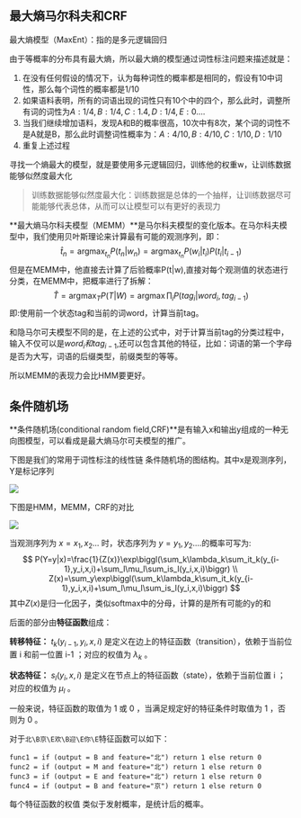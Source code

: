 ## 最大熵马尔科夫和CRF



最大熵模型（MaxEnt）：指的是多元逻辑回归

由于等概率的分布具有最大熵，所以最大熵的模型通过词性标注问题来描述就是：

1. 在没有任何假设的情况下，认为每种词性的概率都是相同的，假设有10中词性，那么每个词性的概率都是1/10
2. 如果语料表明，所有的词语出现的词性只有10个中的四个，那么此时，调整所有词的词性为$A:1/4 ,B:1/4,C:1.4,D:1/4,E:0....$
3. 当我们继续增加语料，发现A和B的概率很高，10次中有8次，某个词的词性不是A就是B，那么此时调整词性概率为：$A:4/10,B:4/10,C:1/10,D:1/10$
4. 重复上述过程

寻找一个熵最大的模型，就是要使用多元逻辑回归，训练他的权重w，让训练数据能够似然度最大化

> 训练数据能够似然度最大化：训练数据是总体的一个抽样，让训练数据尽可能能够代表总体，从而可以让模型可以有更好的表现力

**最大熵马尔科夫模型（MEMM）**是马尔科夫模型的变化版本。在马尔科夫模型中，我们使用贝叶斯理论来计算最有可能的观测序列，即：
$$
\hat{t}_n = \mathop{argmax}_{t_n}P(t_n|w_n) = \mathop{argmax}_{t_n}P(w_i|t_i)P(t_i|t_{i-1})
$$
但是在MEMM中，他直接去计算了后验概率P(t|w),直接对每个观测值的状态进行分类，在MEMM中，把概率进行了拆解：
$$
\hat{T} = \mathop{argmax}_T P(T|W) = \mathop{argmax}\prod_i P(tag_i|word_i,tag_{i-1})
$$
即:使用前一个状态tag和当前的词word，计算当前tag。

和隐马尔可夫模型不同的是，在上述的公式中，对于计算当前tag的分类过程中，输入不仅可以是$word_i和tag_{i-1}$,还可以包含其他的特征，比如：词语的第一个字母是否为大写，词语的后缀类型，前缀类型的等等。

所以MEMM的表现力会比HMM要更好。



## 条件随机场

**条件随机场(conditional random field,CRF)**是有输入x和输出y组成的一种无向图模型，可以看成是最大熵马尔可夫模型的推广。

下图是我们的常用于词性标注的线性链 条件随机场的图结构。其中x是观测序列，Y是标记序列

![](../../../../NLP%E8%AF%BE%E4%BB%B6%E7%BC%96%E5%86%99/markdown/doc/images/%E8%A1%A5%E5%85%85/%E6%9D%A1%E4%BB%B6%E9%9A%8F%E6%9C%BA%E5%9C%BA.png)

下图是HMM，MEMM，CRF的对比

![](../../../../NLP%E8%AF%BE%E4%BB%B6%E7%BC%96%E5%86%99/markdown/doc/images/%E8%A1%A5%E5%85%85/%E4%B8%8D%E5%90%8C%E5%AF%B9%E6%AF%94.png)



当观测序列为 $x=x_1,x_2...$ 时，状态序列为 $y=y_1,y_2....$的概率可写为:
$$
P(Y=y|x)=\frac{1}{Z(x)}\exp\biggl(\sum_k\lambda_k\sum_it_k(y_{i-1},y_i,x,i)+\sum_l\mu_l\sum_is_l(y_i,x,i)\biggr) \\
Z(x)=\sum_y\exp\biggl(\sum_k\lambda_k\sum_it_k(y_{i-1},y_i,x,i)+\sum_l\mu_l\sum_is_l(y_i,x,i)\biggr)
$$
其中$Z(x)$是归一化因子，类似softmax中的分母，计算的是所有可能的y的和

后面的部分由**特征函数**组成：

**转移特征：** $t_k(y_{i-1},y_i,x,i)$ 是定义在边上的特征函数（transition），依赖于当前位置 i 和前一位置 i-1 ；对应的权值为 $\lambda_k$ 。

**状态特征：** $s_l(y_i,x,i)$ 是定义在节点上的特征函数（state），依赖于当前位置 i&nbsp;；对应的权值为 $\mu_l$ 。

一般来说，特征函数的取值为 1 或 0 ，当满足规定好的特征条件时取值为 1 ，否则为 0 。

对于`北\B京\E欢\B迎\E你\E`特征函数可以如下：

```
func1 = if (output = B and feature="北") return 1 else return 0
func2 = if (output = M and feature="北") return 1 else return 0
func3 = if (output = E and feature="北") return 1 else return 0
func4 = if (output = B and feature="京") return 1 else return 0
```

每个特征函数的权值 类似于发射概率，是统计后的概率。
